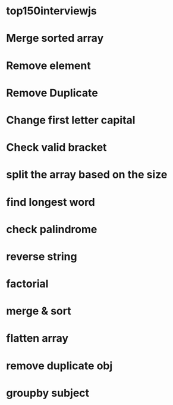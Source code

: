 # top150interviewjs
# Merge sorted array
# Remove element
# Remove Duplicate
# Change first letter capital
# Check valid bracket
# split the array based on the size
# find longest word
# check palindrome
# reverse string
# factorial
# merge & sort
# flatten array
# remove duplicate obj
# groupby subject